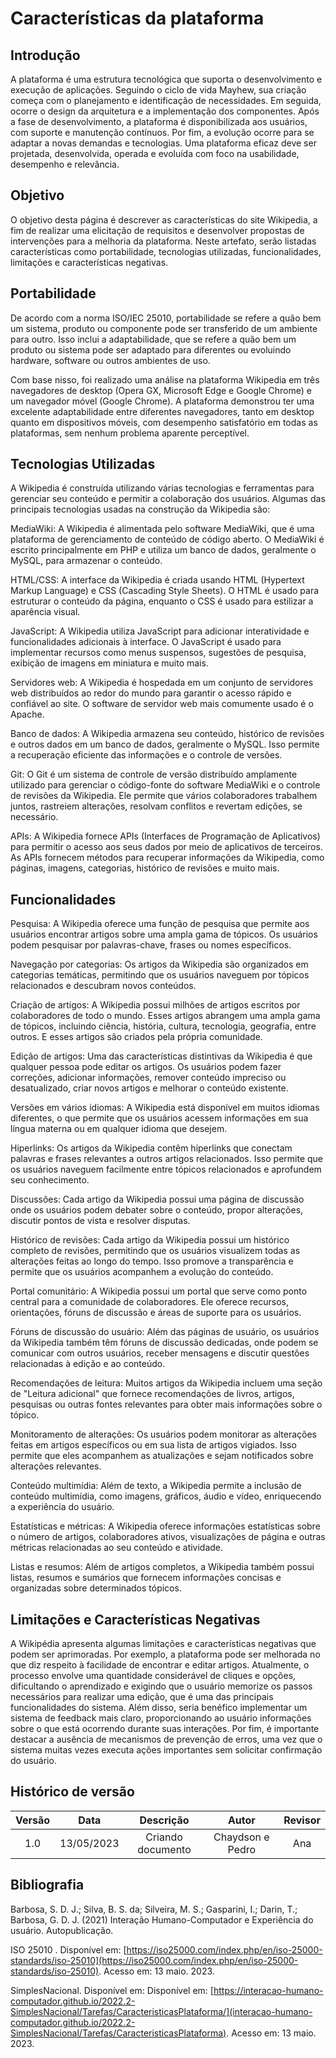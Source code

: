 # Características da plataforma

## Introdução

A plataforma é uma estrutura tecnológica que suporta o desenvolvimento e execução de aplicações. Seguindo o ciclo de vida Mayhew, sua criação começa com o planejamento e identificação de necessidades. Em seguida, ocorre o design da arquitetura e a implementação dos componentes. Após a fase de desenvolvimento, a plataforma é disponibilizada aos usuários, com suporte e manutenção contínuos. Por fim, a evolução ocorre para se adaptar a novas demandas e tecnologias. Uma plataforma eficaz deve ser projetada, desenvolvida, operada e evoluída com foco na usabilidade, desempenho e relevância.

## Objetivo

O objetivo desta página é descrever as características do site Wikipedia, a fim de realizar uma elicitação de requisitos e desenvolver propostas de intervenções para a melhoria da plataforma. Neste artefato, serão listadas características como portabilidade, tecnologias utilizadas, funcionalidades, limitações e características negativas.

## Portabilidade

De acordo com a norma ISO/IEC 25010, portabilidade se refere a quão bem um sistema, produto ou componente pode ser transferido de um ambiente para outro. Isso inclui a adaptabilidade, que se refere a quão bem um produto ou sistema pode ser adaptado para diferentes ou evoluindo hardware, software ou outros ambientes de uso.

Com base nisso, foi realizado uma análise na plataforma Wikipedia em três navegadores de desktop (Opera GX, Microsoft Edge e Google Chrome) e um navegador móvel (Google Chrome). A plataforma demonstrou ter uma excelente adaptabilidade entre diferentes navegadores, tanto em desktop quanto em dispositivos móveis, com desempenho satisfatório em todas as plataformas, sem nenhum problema aparente perceptível.

## Tecnologias Utilizadas

A Wikipedia é construída utilizando várias tecnologias e ferramentas para gerenciar seu conteúdo e permitir a colaboração dos usuários. Algumas das principais tecnologias usadas na construção da Wikipedia são:

MediaWiki: A Wikipedia é alimentada pelo software MediaWiki, que é uma plataforma de gerenciamento de conteúdo de código aberto. O MediaWiki é escrito principalmente em PHP e utiliza um banco de dados, geralmente o MySQL, para armazenar o conteúdo.

HTML/CSS: A interface da Wikipedia é criada usando HTML (Hypertext Markup Language) e CSS (Cascading Style Sheets). O HTML é usado para estruturar o conteúdo da página, enquanto o CSS é usado para estilizar a aparência visual.

JavaScript: A Wikipedia utiliza JavaScript para adicionar interatividade e funcionalidades adicionais à interface. O JavaScript é usado para implementar recursos como menus suspensos, sugestões de pesquisa, exibição de imagens em miniatura e muito mais.

Servidores web: A Wikipedia é hospedada em um conjunto de servidores web distribuídos ao redor do mundo para garantir o acesso rápido e confiável ao site. O software de servidor web mais comumente usado é o Apache.

Banco de dados: A Wikipedia armazena seu conteúdo, histórico de revisões e outros dados em um banco de dados, geralmente o MySQL. Isso permite a recuperação eficiente das informações e o controle de versões.

Git: O Git é um sistema de controle de versão distribuído amplamente utilizado para gerenciar o código-fonte do software MediaWiki e o controle de revisões da Wikipedia. Ele permite que vários colaboradores trabalhem juntos, rastreiem alterações, resolvam conflitos e revertam edições, se necessário.

APIs: A Wikipedia fornece APIs (Interfaces de Programação de Aplicativos) para permitir o acesso aos seus dados por meio de aplicativos de terceiros. As APIs fornecem métodos para recuperar informações da Wikipedia, como páginas, imagens, categorias, histórico de revisões e muito mais.

## Funcionalidades

Pesquisa: A Wikipedia oferece uma função de pesquisa que permite aos usuários encontrar artigos sobre uma ampla gama de tópicos. Os usuários podem pesquisar por palavras-chave, frases ou nomes específicos.

Navegação por categorias: Os artigos da Wikipedia são organizados em categorias temáticas, permitindo que os usuários naveguem por tópicos relacionados e descubram novos conteúdos.

Criação de artigos: A Wikipedia possui milhões de artigos escritos por colaboradores de todo o mundo. Esses artigos abrangem uma ampla gama de tópicos, incluindo ciência, história, cultura, tecnologia, geografia, entre outros. E esses artigos são criados pela própria comunidade.

Edição de artigos: Uma das características distintivas da Wikipedia é que qualquer pessoa pode editar os artigos. Os usuários podem fazer correções, adicionar informações, remover conteúdo impreciso ou desatualizado, criar novos artigos e melhorar o conteúdo existente.

Versões em vários idiomas: A Wikipedia está disponível em muitos idiomas diferentes, o que permite que os usuários acessem informações em sua língua materna ou em qualquer idioma que desejem.

Hiperlinks: Os artigos da Wikipedia contêm hiperlinks que conectam palavras e frases relevantes a outros artigos relacionados. Isso permite que os usuários naveguem facilmente entre tópicos relacionados e aprofundem seu conhecimento.

Discussões: Cada artigo da Wikipedia possui uma página de discussão onde os usuários podem debater sobre o conteúdo, propor alterações, discutir pontos de vista e resolver disputas.

Histórico de revisões: Cada artigo da Wikipedia possui um histórico completo de revisões, permitindo que os usuários visualizem todas as alterações feitas ao longo do tempo. Isso promove a transparência e permite que os usuários acompanhem a evolução do conteúdo.

Portal comunitário: A Wikipedia possui um portal que serve como ponto central para a comunidade de colaboradores. Ele oferece recursos, orientações, fóruns de discussão e áreas de suporte para os usuários.

Fóruns de discussão do usuário: Além das páginas de usuário, os usuários da Wikipedia também têm fóruns de discussão dedicadas, onde podem se comunicar com outros usuários, receber mensagens e discutir questões relacionadas à edição e ao conteúdo.

Recomendações de leitura: Muitos artigos da Wikipedia incluem uma seção de "Leitura adicional" que fornece recomendações de livros, artigos, pesquisas ou outras fontes relevantes para obter mais informações sobre o tópico.

Monitoramento de alterações: Os usuários podem monitorar as alterações feitas em artigos específicos ou em sua lista de artigos vigiados. Isso permite que eles acompanhem as atualizações e sejam notificados sobre alterações relevantes.

Conteúdo multimídia: Além de texto, a Wikipedia permite a inclusão de conteúdo multimídia, como imagens, gráficos, áudio e vídeo, enriquecendo a experiência do usuário.

Estatísticas e métricas: A Wikipedia oferece informações estatísticas sobre o número de artigos, colaboradores ativos, visualizações de página e outras métricas relacionadas ao seu conteúdo e atividade.

Listas e resumos: Além de artigos completos, a Wikipedia também possui listas, resumos e sumários que fornecem informações concisas e organizadas sobre determinados tópicos.


## Limitações e Características Negativas

A Wikipédia apresenta algumas limitações e características negativas que podem ser aprimoradas. Por exemplo, a plataforma pode ser melhorada no que diz respeito à facilidade de encontrar e editar artigos. Atualmente, o processo envolve uma quantidade considerável de cliques e opções, dificultando o aprendizado e exigindo que o usuário memorize os passos necessários para realizar uma edição, que é uma das principais funcionalidades do sistema. Além disso, seria benéfico implementar um sistema de feedback mais claro, proporcionando ao usuário informações sobre o que está ocorrendo durante suas interações. Por fim, é importante destacar a ausência de mecanismos de prevenção de erros, uma vez que o sistema muitas vezes executa ações importantes sem solicitar confirmação do usuário.

## Histórico de versão

| Versão |    Data    |    Descrição    |      Autor      | Revisor |
| :-----: | :--------: | :---------------: | :--------------: | :-----: |
|   1.0   | 13/05/2023 | Criando documento | Chaydson e Pedro |   Ana   |

## Bibliografia

Barbosa, S. D. J.; Silva, B. S. da; Silveira, M. S.; Gasparini, I.; Darin, T.; Barbosa, G. D. J. (2021) Interação Humano-Computador e Experiência do usuário. Autopublicação.

ISO 25010 . Disponível em: [https://iso25000.com/index.php/en/iso-25000-standards/iso-25010](https://iso25000.com/index.php/en/iso-25000-standards/iso-25010). Acesso em: 13 maio. 2023.

SimplesNacional. Disponível em: Disponível em: [https://interacao-humano-computador.github.io/2022.2-SimplesNacional/Tarefas/CaracteristicasPlataforma/](interacao-humano-computador.github.io/2022.2-SimplesNacional/Tarefas/CaracteristicasPlataforma). Acesso em: 13 maio. 2023.

‌
